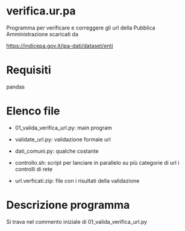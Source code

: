 # verifica.ur.pa
Programma per verificare e correggere gli url della Pubblica Amministrazione scaricati da 

https://indicepa.gov.it/ipa-dati/dataset/enti

# Requisiti
pandas

# Elenco file
- 01_valida_verifica_url.py: main program
- validate_url.py: validazione formale url
- dati_comuni.py: qualche costante
- controllo.sh: script per lanciare in parallelo su più categorie di url i controlli di rete

- url.verficati.zip: file con i risultati della validazione

# Descrizione programma
Si trava nel commento iniziale di 01_valida_verifica_url.py
